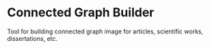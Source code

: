 # Connected Graph Builder
Tool for building connected graph image for articles, scientific works, dissertations, etc.
